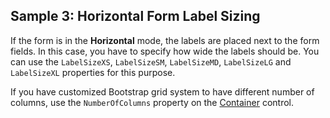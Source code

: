 ## Sample 3: Horizontal Form Label Sizing

If the form is in the **Horizontal** mode, the labels are placed next to the form fields. In this case, you have to specify how wide the 
labels should be. You can use the `LabelSizeXS`, `LabelSizeSM`, `LabelSizeMD`, `LabelSizeLG` and `LabelSizeXL` properties for this purpose.

If you have customized Bootstrap grid system to have different number of columns, use the `NumberOfColumns` property on the [Container](~/controls/bootstrap/Container) control.
